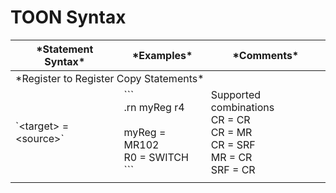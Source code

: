 # TOON Syntax

<table><thead>
  <tr>
    <th>*Statement Syntax*</th>
    <th>*Examples*</th>
    <th>*Comments*</th>
  </tr></thead>
<tbody>
  <tr>
    <td colspan="3">*Register to Register Copy Statements*</td>
  </tr>
  <tr>
    <td>`&lt;target&gt; = &lt;source&gt;`</td>
    <td>```<br>.rn myReg r4<br><br>myReg = MR102<br>R0 = SWITCH<br>```</td>
    <td>Supported combinations<br>CR = CR<br>CR = MR<br>CR = SRF<br>MR = CR<br>SRF = CR</td>
  </tr>
  <tr>
    <td></td>
    <td></td>
    <td></td>
  </tr>
</tbody>
</table>